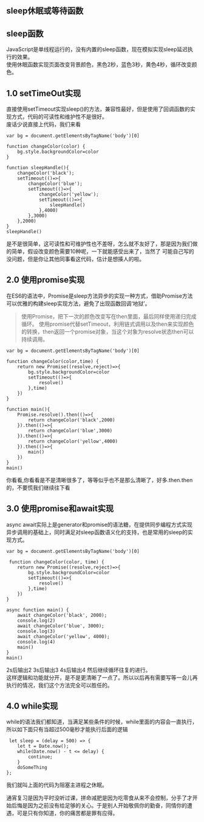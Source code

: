 ## sleep休眠或等待函数

## sleep函数
JavaScript是单线程运行的，没有内置的sleep函数，现在模拟实现sleep延迟执行的效果。<br>
使用休眠函数实现页面改变背景颜色，黑色2秒，蓝色3秒，黄色4秒，循环改变颜色。

## 1.0 setTimeOut实现
直接使用setTimeout实现sleep()的方法，兼容性最好，但是使用了回调函数的实现方式，代码的可读性和维护性不是很好。<br>
废话少说直接上代码，我们来看
```
var bg = document.getElementsByTagName('body')[0]

function changeColor(color) {
	bg.style.backgroundColor=color
}

function sleepHandle(){
	changeColor('black');
	setTimeout(()=>{
		changeColor('blue');
		setTimeout(()=>{
			changeColor('yellow');
			setTimeout(()=>{
				sleepHandle()
			},4000)
		},3000)
	},2000)
}
sleepHandle()
```

是不是很简单，这可读性和可维护性也不差呀，怎么就不友好了，那是因为我们做的简单，假设改变颜色需要10种呢，一下就能感受出来了，当然了
可能自己写的没问题，但是你让其他同事看这代码，估计是想揍人的啦。

## 2.0 使用promise实现
在ES6的语法中，Promise是sleep方法异步的实现一种方式，借助Promise方法可以优雅的构建sleep实现方法，避免了出现函数回调‘地狱’。<br>

>使用Promise，把下一次的颜色改变写在then里面，最后同样使用递归完成循环。
>使用promise代替setTimeout，利用链式调用以及then来实现颜色的转换，then返回一个promise对象，当这个对象为resolve状态then可以持续调用。


```
var bg = document.getElementsByTagName('body')[0]

function changeColor(color,time) {
	return new Promise((resolve,reject)=>{
		bg.style.backgroundColor=color
		setTimeout(()=>{
			resolve()
		},time)
	})
}

function main(){
	Promise.resolve().then(()=>{
		return changeColor('black',2000)
	}).then(()=>{
		return changeColor('blue',3000)
	}).then(()=>{
		return changeColor('yellow',4000)
	}).then(()=>{
		main()
	})
}
main()
```
你看看,你看看是不是清晰很多了，等等似乎也不是那么清晰了，好多.then.then的，不要慌我们继续往下看

## 3.0 使用promise和await实现

async await实际上是generator和promise的语法糖，在提供同步编程方式实现异步调用的基础上，同时满足对sleep函数语义化的支持，也是常用的sleep的实现方式。

```
var bg = document.getElementsByTagName('body')[0]

 function changeColor(color, time) {
	return new Promise((resolve,reject)=>{
		bg.style.backgroundColor=color
		setTimeout(()=>{
			resolve()
		},time)
	})
}

async function main() {
	await changeColor('black', 2000);
	console.log(2)
	await changeColor('blue', 3000);
	console.log(3)
	await changeColor('yellow', 4000);
	console.log(4)
	main()
}
main() 
```
2s后输出2 3s后输出3 4s后输出4 然后继续循环往复的进行。<br>
这样逻辑和功能就分开，是不是更清晰了一点了。所以以后再有需要写等一会儿再执行的情况，我们这个方法完全可以胜任的。

## 4.0 while实现

while的语法我们都知道，当满足某些条件的时候，while里面的内容会一直执行，所以如下面只有当超过500毫秒才能执行后面的逻辑
```
 let sleep = (delay = 500) => {
    let t = Date.now();
    while(Date.now() - t <= delay) {
        continue;
    }
    doSomeThing
};
```
我们就叫上面的代码为阻塞主进程之休眠。<br>

通宵复习是因为平时没听过课，拼命减肥是因为吃零食从来不会控制，分手了才开始后悔是因为之前没有给足够的关心。于是别人开始敬佩你的勤奋，同情你的遭遇，可是只有你知道，你的痛苦都是罪有应得。
